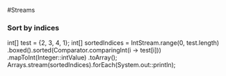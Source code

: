 #Streams
### Sort by indices
int[] test = {2, 3, 4, 1};
    int[] sortedIndices = IntStream.range(0, test.length)
            .boxed().sorted(Comparator.comparingInt(i -> test[i]))
            .mapToInt(Integer::intValue)
            .toArray();
    Arrays.stream(sortedIndices).forEach(System.out::println);